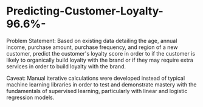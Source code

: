 # Predicting-Customer-Loyalty-96.6%-
Problem Statement:
Based on existing data detailing the age, annual income, purchase amount, purchase frequency, and region of a new customer, predict the customer's loyalty score in order to if the customer is likely to organically build loyalty with the brand or if they may require extra services in order to build loyalty with the brand.

Caveat:
Manual iterative calculations were developed instead of typical machine learning libraries in order to test and demonstrate mastery with the fundamentals of supervised learning, particularly with linear and logistic regression models.
